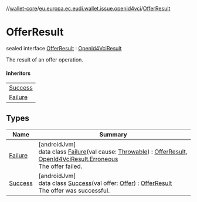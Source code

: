 //[wallet-core](../../../index.md)/[eu.europa.ec.eudi.wallet.issue.openid4vci](../index.md)/[OfferResult](index.md)

# OfferResult

sealed interface [OfferResult](index.md) : [OpenId4VciResult](../-open-id4-vci-result/index.md)

The result of an offer operation.

#### Inheritors

| |
|---|
| [Success](-success/index.md) |
| [Failure](-failure/index.md) |

## Types

| Name | Summary |
|---|---|
| [Failure](-failure/index.md) | [androidJvm]<br>data class [Failure](-failure/index.md)(val cause: [Throwable](https://kotlinlang.org/api/latest/jvm/stdlib/kotlin/-throwable/index.html)) : [OfferResult](index.md), [OpenId4VciResult.Erroneous](../-open-id4-vci-result/-erroneous/index.md)<br>The offer failed. |
| [Success](-success/index.md) | [androidJvm]<br>data class [Success](-success/index.md)(val offer: [Offer](../-offer/index.md)) : [OfferResult](index.md)<br>The offer was successful. |

